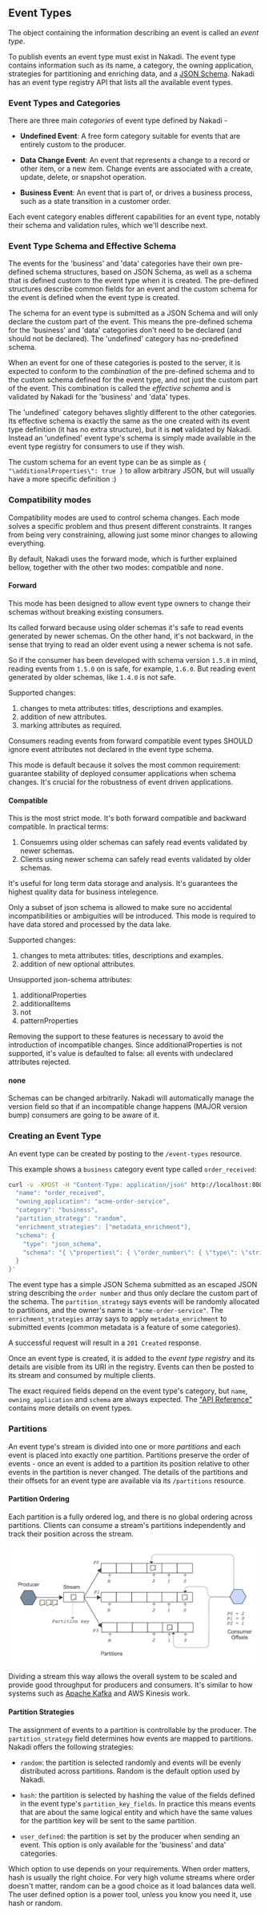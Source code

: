 ## Event Types

The object containing the information describing an event is called an
_event type_.

To publish events an event type must exist in Nakadi. The event type
contains information such as its name, a category, the owning application,
strategies for partitioning and enriching data, and a
[JSON Schema](http://json-schema.org/). Nakadi has an event type registry
API that lists all the available event types.

### Event Types and Categories

There are three main _categories_ of event type defined by Nakadi -

- **Undefined Event**: A free form category suitable for events that are entirely custom to the producer.

- **Data Change Event**: An event that represents a change to a record or other item, or a new item. Change events are associated with a create, update, delete, or snapshot operation.

- **Business Event**: An event that is part of, or drives a business process, such as a state transition in a customer order.

Each event category enables different capabilities for an event type, notably their schema and validation rules, which we'll describe next.

<a class="anchor" href="#effective-schema" id="effective-schema"></a>
### Event Type Schema and Effective Schema

The events for the 'business' and 'data' categories have their own pre-defined
schema structures, based on JSON Schema, as well as a schema that is defined
custom to the event type when it is created. The pre-defined structures
describe common fields for an event and the custom schema for the event is
defined when the event type is created.  

The schema for an event type is submitted as a JSON Schema and will only declare the custom part of the event. This means the pre-defined schema for
the 'business' and 'data' categories don't need to be declared (and should not
be declared). The 'undefined' category has no-predefined schema.

When an event for one of these categories is posted to the server, it is
expected to conform to the _combination_ of the pre-defined schema and to the
custom schema defined for the event type, and not just the custom part of the event. This combination is called the _effective schema_ and is validated by Nakadi for the 'business' and 'data' types.

The 'undefined` category behaves slightly different to the other categories. Its effective schema is exactly the same as the one created with its event type definition (it has no extra structure), but it is **not** validated by Nakadi. Instead an 'undefined' event type's schema is simply made available in the event type registry for consumers to use if they wish.

The custom schema for an event type can be as simple as
`{ "\additionalProperties\": true }` to allow arbitrary JSON, but will usually
have a more specific definition :)

### Compatibility modes

Compatibility modes are used to control schema changes. Each mode
solves a specific problem and thus present different constraints. It
ranges from being very constraining, allowing just some minor changes
to allowing everything.

By default, Nakadi uses the forward mode, which is further explained
bellow, together with the other two modes: compatible and none.

#### Forward

This mode has been designed to allow event type owners to change their
schemas without breaking existing consumers.

Its called forward because using older schemas it's safe to read
events generated by newer schemas. On the other hand, it's not
backward, in the sense that trying to read an older event using a
newer schema is not safe.

So if the consumer has been developed with schema version `1.5.0` in
mind, reading events from `1.5.0` on is safe, for example, `1.6.0`. But
reading event generated by older schemas, like `1.4.0` is not safe.

Supported changes:

1. changes to meta attributes: titles, descriptions and examples.
2. addition of new attributes.
3. marking attributes as required.

Consumers reading events from forward compatible event types SHOULD
ignore event attributes not declared in the event type schema.

This mode is default because it solves the most common requirement:
guarantee stability of deployed consumer applications when schema
changes. It's crucial for the robustness of event driven applications.

#### Compatible

This is the most strict mode. It's both forward compatible and
backward compatible. In practical terms:

1. Consuemrs using older schemas can safely read events validated by
   newer schemas.
2. Clients using newer schema can safely read events validated by
   older schemas.

It's useful for long term data storage and analysis. It's guarantees
the highest quality data for business intelegence.

Only a subset of json schema is allowed to make sure no accidental
incompatibilities or ambiguities will be introduced. This mode is
required to have data stored and processed by the data lake.

Supported changes:

1. changes to meta attributes: titles, descriptions and examples.
2. addition of new optional attributes.

Unsupported json-schema attributes:

1. additionalProperties
2. additionalItems
3. not
4. patternProperties

Removing the support to these features is necessary to avoid the
introduction of incompatible changes. Since additionalProperties is
not supported, it's value is defaulted to false: all events with
undeclared attributes rejected.

#### none

Schemas can be changed arbitrarily. Nakadi will automatically manage
the version field so that if an incompatible change happens (MAJOR
version bump) consumers are going to be aware of it.

### Creating an Event Type

An event type can be created by posting to the `/event-types` resource.

This example shows a `business` category event type called `order_received`:

```sh
curl -v -XPOST -H "Content-Type: application/json" http://localhost:8080/event-types -d '{
  "name": "order_received",
  "owning_application": "acme-order-service",
  "category": "business",
  "partition_strategy": "random",
  "enrichment_strategies": ["metadata_enrichment"],
  "schema": {
    "type": "json_schema",
    "schema": "{ \"properties\": { \"order_number\": { \"type\": \"string\" } } }"
  }
}'
```

The event type has a simple JSON Schema submitted as an escaped JSON string describing the `order number` and thus only declare the custom part of the schema. The `partition_strategy`
says events will be randomly allocated to partitions, and the owner's name is
`"acme-order-service"`. The `enrichment_strategies` array says to apply `metadata_enrichment` to submitted events (common metadata is a feature of some categories).

A successful request will result in a `201 Created` response.

Once an event type is created, it is added to the _event type registry_ and its details are visible from its URI in the registry. Events can then be posted to its stream and consumed by multiple clients.

The exact required fields depend on the event type's category, but `name`, `owning_application` and `schema` are always expected. The
["API Reference"](../api-spec-generated/overview.html) contains more details on event types.

### Partitions

An event type's stream is divided into one or more _partitions_ and each event is placed into exactly one partition. Partitions preserve the order of events - once an event is added to a partition its position relative to other events in the partition is never changed. The details of the partitions and their offsets for an event type are available via its `/partitions` resource.

#### Partition Ordering

Each partition is a fully ordered log, and there is no global ordering across partitions. Clients can consume a stream's partitions independently and track their position across the stream.

![/images/partitions.png](/docs/images/partitions.png)

Dividing a stream this way allows the overall system to be scaled and provide
good throughput for producers and consumers. It's similar to how systems such as [Apache Kafka](http://kafka.apache.org/documentation.html#intro_topics) and AWS Kinesis work.

#### Partition Strategies

The assignment of events to a partition is controllable by the producer. The
`partition_strategy` field determines how events are mapped to partitions. Nakadi offers the following strategies:

- `random`: the partition is selected randomly and events will be evenly distributed across partitions. Random is the default option used by Nakadi.

- `hash`: the partition is selected by hashing the value of the fields
  defined in the event type's `partition_key_fields`. In practice this means events that are about the same logical entity and which have the same values for the partition key will be sent to the same partition.

- `user_defined`: the partition is set by the producer when sending an event. This option is only available for the 'business' and data' categories.

Which option to use depends on your requirements. When order matters, hash is usually the right choice. For very high volume streams where order doesn't matter, random can be a good choice as it load balances data well. The user defined option is a power tool, unless you know you need it, use hash or random.

